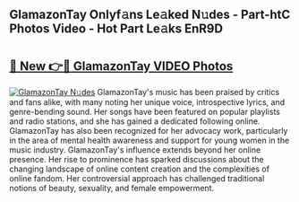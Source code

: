 ## GlamazonTay Onlyf𝚊ns Le𝚊ked N𝚞des - Part-htC Photos Video - Hot Part Le𝚊ks EnR9D

# <h2><a href="http://ac53638.deff.icu/?id=GlamazonTay">🔗 New 👉🔴 GlamazonTay VIDEO Photos</a></h2>

[![GlamazonTay N𝚞des](https://i.imgur.com/rIISA9y.gif)](http://ac53638.deff.icu/?id=GlamazonTay)
GlamazonTay's music has been praised by critics and fans alike, with many noting her unique voice, introspective lyrics, and genre-bending sound. Her songs have been featured on popular playlists and radio stations, and she has gained a dedicated following online. GlamazonTay has also been recognized for her advocacy work, particularly in the area of mental health awareness and support for young women in the music industry. GlamazonTay's influence extends beyond her online presence. Her rise to prominence has sparked discussions about the changing landscape of online content creation and the complexities of online fandom. Her controversial approach has challenged traditional notions of beauty, sexuality, and female empowerment.
